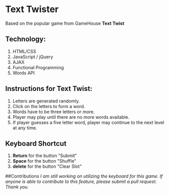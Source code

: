# Text Twister
Based on the popular game from GameHouse **Text Twist**

## Technology:
1. HTML/CSS
2. JavaScript / jQuery
3. AJAX
4. Functional Programming
5. Words API

## Instructions for Text Twist:

1. Letters are generated randomly.
2. Click on the letters to form a word.
3. Words have to be three letters or more.
4. Player may play until there are no more words available.
5. If player guesses a five letter word, player may continue to the next level at any time.

## Keyboard Shortcut
1. **Return** for the button "Submit"
2. **Space** for the button "Shuffle"
3. **delete** for the button "Clear Slot"

##Contributions
*I am still working on utilizing the keyboard for this game. If anyone is able to contribute to this feature, please submit a pull request. Thank you.*
